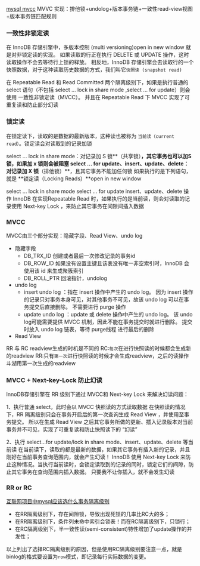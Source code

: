 [mysql mvcc](https://blog.csdn.net/weixin_45515047/article/details/123646734)
MVVC 实现：排他锁+undolog+版本事务链+一致性read-view视图+版本事务链匹配规则

### 一致性非锁定读
在 InnoDB 存储引擎中，多版本控制 (multi versioning)open in new window 就是对非锁定读的实现。
如果读取的行正在执行 DELETE 或 UPDATE 操作，这时读取操作不会去等待行上锁的释放。
相反地，InnoDB 存储引擎会去读取行的一个快照数据，对于这种读取历史数据的方式，我们叫它`快照读 (snapshot read)`

在 Repeatable Read 和 Read Committed 两个隔离级别下，如果是执行普通的 select 语句（不包括 select ... lock in share mode ,select ... for update）则会使用 一致性非锁定读（MVCC）。
并且在 Repeatable Read 下 MVCC 实现了可重复读和防止部分幻读

### 锁定读
在锁定读下，读取的是数据的最新版本，这种读也被称为 `当前读（current read）`。锁定读会对读取到的记录加锁

select ... lock in share mode：对记录加 S 锁**（共享锁）**，其它事务也可以加S锁，如果加 x 锁则会被阻塞
select ... for update、insert、update、delete：对记录加 X 锁**（排他锁）**，且其它事务不能加任何锁
如果执行的是下列语句，就是 **锁定读（Locking Reads）**open in new window

select ... lock in share mode
select ... for update
insert、update、delete 操作
InnoDB 在实现Repeatable Read 时，如果执行的是当前读，则会对读取的记录使用 Next-key Lock ，来防止其它事务在间隙间插入数据

### MVCC
MVCC由三个部分实现：隐藏字段、Read View、undo log
- 隐藏字段
  - DB_TRX_ID 创建或者最后一次修改记录的事务id
  - DB_ROW_ID 如果没有设置主键且该表没有唯一非空索引时，InnoDB 会使用该 id 来生成聚簇索引
  - DB_ROLL_PTR 回滚指针，undolog
- undo log
  - insert undo log ：指在 insert 操作中产生的 undo log。
  因为 insert 操作的记录只对事务本身可见，对其他事务不可见，故该 undo log 可以在事务提交后直接删除。
  不需要进行 purge 操作
  - update undo log ：update 或 delete 操作中产生的 undo log。
  该 undo log可能需要提供 MVCC 机制，因此不能在事务提交时就进行删除。
  提交时放入 undo log 链表，等待 purge线程 进行最后的删除
- Read View

RR 与 RC
readview生成的时机是不同的
RC:`每次`在进行快照读的时候都会生成新的readview
RR:只有`第一次`进行快照读的时候才会生成readview，之后的读操作斗湖用第一次生成的readview

### MVCC + Next-key-Lock 防止幻读
InnoDB存储引擎在 RR 级别下通过 MVCC和 Next-key Lock 来解决幻读问题：

1、执行普通 select，此时会以 MVCC 快照读的方式读取数据
在快照读的情况下，RR 隔离级别只会在事务开启后的第一次查询生成 Read View ，并使用至事务提交。
所以在生成 Read View 之后其它事务所做的更新、插入记录版本对当前事务并不可见，实现了可重复读和防止快照读下的 “幻读”

2、执行 select…for update/lock in share mode、insert、update、delete 等当前读
在当前读下，读取的都是最新的数据，如果其它事务有插入新的记录，并且刚好在当前事务查询范围内，就会产生幻读！
InnoDB 使用 Next-key Lock 来防止这种情况。当执行当前读时，会锁定读取到的记录的同时，锁定它们的间隙，防止其它事务在查询范围内插入数据。
只要我不让你插入，就不会发生幻读

### RR or RC
[互联网项目中mysql应该选什么事务隔离级别](https://zhuanlan.zhihu.com/p/59061106)

- 在RR隔离级别下，存在间隙锁，导致出现死锁的几率比RC大的多；
- 在RR隔离级别下，条件列未命中索引会锁表！而在RC隔离级别下，只锁行；
- 在RC隔离级别下，半一致性读(semi-consistent)特性增加了update操作的并发性；

以上列出了选择RC隔离级别的原因，但是使用RC隔离级别要注意一点，就是binlog的格式要设置为`row`模式，即记录每行实际数据的变更。